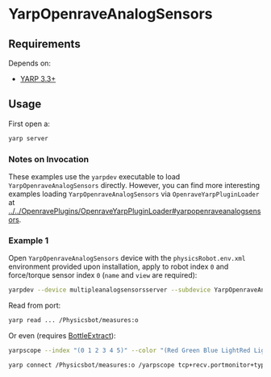 # YarpOpenraveAnalogSensors


## Requirements
Depends on:
- [YARP 3.3+](https://github.com/roboticslab-uc3m/installation-guides/blob/master/install-yarp.md/)

## Usage
First open a:
```bash
yarp server
```

### Notes on Invocation
These examples use the `yarpdev` executable to load `YarpOpenraveAnalogSensors` directly. However, you can find more interesting examples loading `YarpOpenraveAnalogSensors` via `OpenraveYarpPluginLoader` at [../../OpenravePlugins/OpenraveYarpPluginLoader#yarpopenraveanalogsensors](../../OpenravePlugins/OpenraveYarpPluginLoader#yarpopenraveanalogsensors).

### Example 1
Open `YarpOpenraveAnalogSensors` device with the `physicsRobot.env.xml` environment provided upon installation, apply to robot index `0` and force/torque sensor index `0` (`name` and `view` are required):

```bash
yarpdev --device multipleanalogsensorsserver --subdevice YarpOpenraveAnalogSensors --robotIndex 0 --ftSensorIndices 0 --period 50 --env openrave/physicsRobot.env.xml --name /Physicsbot --view
```

Read from port:
```bash
yarp read ... /Physicsbot/measures:o
```

Or even (requires [BottleExtract](https://github.com/roboticslab-uc3m/yarp-devices/tree/e3b9d8e0874c75d26a1b0e05d9d63bcf805aff76/libraries/YarpPlugins/PortMonitorPlugins/cpp/bottle_extract_portmonitor)):
```bash
yarpscope --index "(0 1 2 3 4 5)" --color "(Red Green Blue LightRed LightGreen LightBlue)"
```
```bash
yarp connect /Physicsbot/measures:o /yarpscope tcp+recv.portmonitor+type.dll+file.BottleExtract+index.5+subindex.0+subsubindex.0
```
